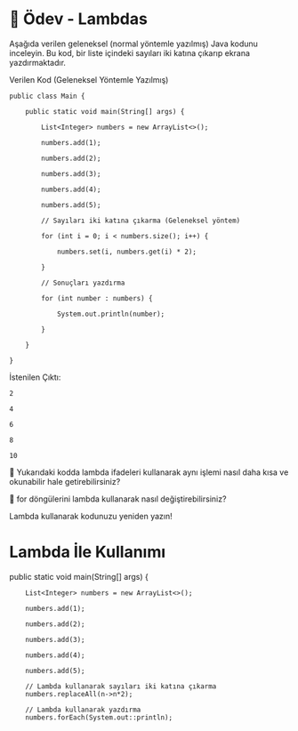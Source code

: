# 📂 Ödev - Lambdas
Aşağıda verilen geleneksel (normal yöntemle yazılmış) Java kodunu inceleyin. Bu kod, bir liste içindeki sayıları iki katına çıkarıp ekrana yazdırmaktadır.

Verilen Kod (Geleneksel Yöntemle Yazılmış)

    public class Main {
    
        public static void main(String[] args) {
        
            List<Integer> numbers = new ArrayList<>();
            
            numbers.add(1);
            
            numbers.add(2);
            
            numbers.add(3);
            
            numbers.add(4);
            
            numbers.add(5);
            
            // Sayıları iki katına çıkarma (Geleneksel yöntem)
            
            for (int i = 0; i < numbers.size(); i++) {
            
                numbers.set(i, numbers.get(i) * 2);
            
            }
            
            // Sonuçları yazdırma
            
            for (int number : numbers) {
            
                System.out.println(number);
            
            }
        
        }
    
    }

İstenilen Çıktı:

    2
    
    4
    
    6
    
    8
    
    10

🔹 Yukarıdaki kodda lambda ifadeleri kullanarak aynı işlemi nasıl daha kısa ve okunabilir hale getirebilirsiniz?

🔹 for döngülerini lambda kullanarak nasıl değiştirebilirsiniz?

Lambda kullanarak kodunuzu yeniden yazın!


# Lambda İle Kullanımı

public static void main(String[] args) {

        List<Integer> numbers = new ArrayList<>();

        numbers.add(1);

        numbers.add(2);

        numbers.add(3);

        numbers.add(4);

        numbers.add(5);

        // Lambda kullanarak sayıları iki katına çıkarma
        numbers.replaceAll(n->n*2);

        // Lambda kullanarak yazdırma
        numbers.forEach(System.out::println);
